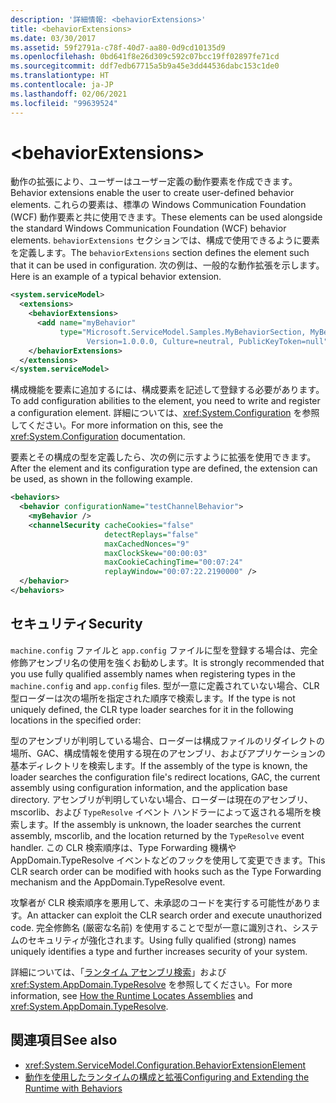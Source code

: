 ```yaml
---
description: '詳細情報: <behaviorExtensions>'
title: <behaviorExtensions>
ms.date: 03/30/2017
ms.assetid: 59f2791a-c78f-40d7-aa80-0d9cd10135d9
ms.openlocfilehash: 0bd641f8e26d309c592c07bcc19ff02897fe71cd
ms.sourcegitcommit: ddf7edb67715a5b9a45e3dd44536dabc153c1de0
ms.translationtype: HT
ms.contentlocale: ja-JP
ms.lasthandoff: 02/06/2021
ms.locfileid: "99639524"
---
```

# \<behaviorExtensions>

<span data-ttu-id="c20c8-102">動作の拡張により、ユーザーはユーザー定義の動作要素を作成できます。</span><span class="sxs-lookup"><span data-stu-id="c20c8-102">Behavior extensions enable the user to create user-defined behavior elements.</span></span> <span data-ttu-id="c20c8-103">これらの要素は、標準の Windows Communication Foundation (WCF) 動作要素と共に使用できます。</span><span class="sxs-lookup"><span data-stu-id="c20c8-103">These elements can be used alongside the standard Windows Communication Foundation (WCF) behavior elements.</span></span> <span data-ttu-id="c20c8-104">`behaviorExtensions` セクションでは、構成で使用できるように要素を定義します。</span><span class="sxs-lookup"><span data-stu-id="c20c8-104">The `behaviorExtensions` section defines the element such that it can be used in configuration.</span></span> <span data-ttu-id="c20c8-105">次の例は、一般的な動作拡張を示します。</span><span class="sxs-lookup"><span data-stu-id="c20c8-105">Here is an example of a typical behavior extension.</span></span>  
  
```xml  
<system.serviceModel>
  <extensions>
    <behaviorExtensions>
      <add name="myBehavior"
           type="Microsoft.ServiceModel.Samples.MyBehaviorSection, MyBehavior,
                 Version=1.0.0.0, Culture=neutral, PublicKeyToken=null" />
    </behaviorExtensions>
  </extensions>
</system.serviceModel>
```  
  
 <span data-ttu-id="c20c8-106">構成機能を要素に追加するには、構成要素を記述して登録する必要があります。</span><span class="sxs-lookup"><span data-stu-id="c20c8-106">To add configuration abilities to the element, you need to write and register a configuration element.</span></span> <span data-ttu-id="c20c8-107">詳細については、<xref:System.Configuration> を参照してください。</span><span class="sxs-lookup"><span data-stu-id="c20c8-107">For more information on this, see the <xref:System.Configuration> documentation.</span></span>  
  
 <span data-ttu-id="c20c8-108">要素とその構成の型を定義したら、次の例に示すように拡張を使用できます。</span><span class="sxs-lookup"><span data-stu-id="c20c8-108">After the element and its configuration type are defined, the extension can be used, as shown in the following example.</span></span>  
  
```xml  
<behaviors>
  <behavior configurationName="testChannelBehavior">
    <myBehavior />
    <channelSecurity cacheCookies="false"
                     detectReplays="false"
                     maxCachedNonces="9"
                     maxClockSkew="00:00:03"
                     maxCookieCachingTime="00:07:24"
                     replayWindow="00:07:22.2190000" />
  </behavior>
</behaviors>
```  
  
## <a name="security"></a><span data-ttu-id="c20c8-109">セキュリティ</span><span class="sxs-lookup"><span data-stu-id="c20c8-109">Security</span></span>  

 <span data-ttu-id="c20c8-110">`machine.config` ファイルと `app.config` ファイルに型を登録する場合は、完全修飾アセンブリ名の使用を強くお勧めします。</span><span class="sxs-lookup"><span data-stu-id="c20c8-110">It is strongly recommended that you use fully qualified assembly names when registering types in the `machine.config` and `app.config` files.</span></span> <span data-ttu-id="c20c8-111">型が一意に定義されていない場合、CLR 型ローダーは次の場所を指定された順序で検索します。</span><span class="sxs-lookup"><span data-stu-id="c20c8-111">If the type is not uniquely defined, the CLR type loader searches for it in the following locations in the specified order:</span></span>  
  
 <span data-ttu-id="c20c8-112">型のアセンブリが判明している場合、ローダーは構成ファイルのリダイレクトの場所、GAC、構成情報を使用する現在のアセンブリ、およびアプリケーションの基本ディレクトリを検索します。</span><span class="sxs-lookup"><span data-stu-id="c20c8-112">If the assembly of the type is known, the loader searches the configuration file's redirect locations, GAC, the current assembly using configuration information, and the application base directory.</span></span> <span data-ttu-id="c20c8-113">アセンブリが判明していない場合、ローダーは現在のアセンブリ、mscorlib、および `TypeResolve` イベント ハンドラーによって返される場所を検索します。</span><span class="sxs-lookup"><span data-stu-id="c20c8-113">If the assembly is unknown, the loader searches the current assembly, mscorlib, and the location returned by the `TypeResolve` event handler.</span></span> <span data-ttu-id="c20c8-114">この CLR 検索順序は、Type Forwarding 機構や AppDomain.TypeResolve イベントなどのフックを使用して変更できます。</span><span class="sxs-lookup"><span data-stu-id="c20c8-114">This CLR search order can be modified with hooks such as the Type Forwarding mechanism and the AppDomain.TypeResolve event.</span></span>  
  
 <span data-ttu-id="c20c8-115">攻撃者が CLR 検索順序を悪用して、未承認のコードを実行する可能性があります。</span><span class="sxs-lookup"><span data-stu-id="c20c8-115">An attacker can exploit the CLR search order and execute unauthorized code.</span></span> <span data-ttu-id="c20c8-116">完全修飾名 (厳密な名前) を使用することで型が一意に識別され、システムのセキュリティが強化されます。</span><span class="sxs-lookup"><span data-stu-id="c20c8-116">Using fully qualified (strong) names uniquely identifies a type and further increases security of your system.</span></span>  
  
 <span data-ttu-id="c20c8-117">詳細については、「[ランタイム アセンブリ検索](../../../deployment/how-the-runtime-locates-assemblies.md)」および <xref:System.AppDomain.TypeResolve> を参照してください。</span><span class="sxs-lookup"><span data-stu-id="c20c8-117">For more information, see [How the Runtime Locates Assemblies](../../../deployment/how-the-runtime-locates-assemblies.md) and <xref:System.AppDomain.TypeResolve>.</span></span>  
  
## <a name="see-also"></a><span data-ttu-id="c20c8-118">関連項目</span><span class="sxs-lookup"><span data-stu-id="c20c8-118">See also</span></span>

- <xref:System.ServiceModel.Configuration.BehaviorExtensionElement>
- [<span data-ttu-id="c20c8-119">動作を使用したランタイムの構成と拡張</span><span class="sxs-lookup"><span data-stu-id="c20c8-119">Configuring and Extending the Runtime with Behaviors</span></span>](../../../wcf/extending/configuring-and-extending-the-runtime-with-behaviors.md)
